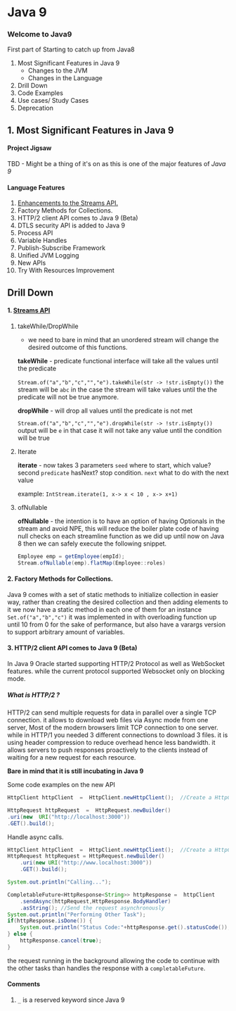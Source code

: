 # Java 9 
### Welcome to Java9
First part of Starting to catch up from Java8

1. Most Significant Features in Java 9
    * Changes to the JVM
    * Changes in the Language
2. Drill Down
3. Code Examples
4. Use cases/ Study Cases
5. Deprecation 

## 1. Most Significant Features in Java 9
#### Project Jigsaw
TBD - Might be a thing of it's on as this is one of the major features of *Java 9*

#### Language Features
1. [Enhancements to the Streams API.](#stream-api)
2. Factory Methods for Collections.
3. HTTP/2 client API comes to Java 9 (Beta)
4. DTLS security API is added to Java 9
5. Process API
6. Variable Handles
7. Publish-Subscribe Framework
8. Unified JVM Logging
9. New APIs
10. Try With Resources Improvement

## Drill Down

#### 1.  [Streams API](#stream-api)
	
  1. takeWhile/DropWhile
		
		* we need to bare in mind that an unordered stream will change the desired outcome of this functions.

		**takeWhile** - predicate functional interface will take all the values until the predicate
	   
	    `Stream.of("a","b","c","","e").takeWhile(str -> !str.isEmpty())`
		the stream will be `abc` in the case the stream will take values until the the predicate will not be true anymore.

		**dropWhile** - will drop all values until  the predicate is not met
		
		`Stream.of("a","b","c","","e").dropWhile(str -> !str.isEmpty())`
		output will be `e` in that case it will not take any value until the condition will be true
2. Iterate

	**iterate**  - now takes 3 parameters `seed` where to start, which value? second `predicate` hasNext? stop condition. `next` what to do with the next value
	
	example: 	`IntStream.iterate(1, x-> x < 10 , x-> x+1)`
3. ofNullable

	**ofNullable** - the intention is to have an option of having Optionals in the stream and avoid NPE, this will reduce the boiler plate code of having null checks on each streamline function as we did up until now on Java 8 then we can safely execute the following snippet. 

	```java
	Employee emp = getEmployee(empId);  
	Stream.ofNullable(emp).flatMap(Employee::roles)
	 ```

#### 2. Factory Methods for Collections.

  Java 9 comes with a set of static methods to initialize collection in easier way, rather than creating the desired collection and then adding elements to it we now have a static method in each one of them for an instance `Set.of("a","b","c")` it was implemented in with overloading function up until 10 from 0 for the sake of performance, but also have a varargs version to support arbitrary amount of variables.

 
 #### 3. HTTP/2 client API comes to Java 9 (Beta)

In Java 9 Oracle started supporting HTTP/2 Protocol as well as WebSocket features. while the current protocol supported Websocket only on blocking mode. 
##### What is HTTP/2 ?

HTTP/2 can send multiple requests for data in parallel over a single TCP connection. it allows to download web files via Async mode from one server, Most of the modern browsers limit TCP connection to one server.  while in HTTP/1 you needed 3 different  connections to download 3 files. it is using header compression to reduce overhead hence less bandwidth.  it allows servers to push responses proactively to the clients instead of waiting for a new request for each resource. 

**Bare in mind that it is still incubating in Java 9** 

Some code examples on the new API 

```java
HttpClient httpClient  =  HttpClient.newHttpClient();  //Create a HttpClient

HttpRequest httpRequest  =  HttpRequest.newBuilder()
.uri(new  URI("http://localhost:3000"))
.GET().build();
```
Handle async calls.
```java
HttpClient httpClient  =  HttpClient.newHttpClient();  //Create a HttpClient
HttpRequest httpRequest = HttpRequest.newBuilder()
	.uri(new URI("http://www.localhost:3000"))
	.GET().build();

System.out.println("Calling...");

CompletableFuture<HttpResponse<String>> httpResponse =  httpClient
	.sendAsync(httpRequest,HttpResponse.BodyHandler)
	.asString(); //Send the request asynchronously
System.out.println("Performing Other Task");
if(httpResponse.isDone()) {
	System.out.println("Status Code:"+httpResponse.get().statusCode());
} else {
	httpResponse.cancel(true);
}
```
the request running in the background allowing the code to continue with the other tasks than handles the response with a `completableFuture`.

#### Comments
1. `_` is a reserved keyword since Java 9
<!--stackedit_data:
eyJoaXN0b3J5IjpbLTEwMzg2NTM0NDYsODU2ODYwMzgwLC0xMz
EyNjUzODM4LC0xMjkxODI2NDUwLC01MTg4OTA3MDgsLTE2NjAz
ODcxOTIsLTEyNzA3MTA4MzIsLTc2ODE1MDM4NywtOTQwMjA5Mz
E5LC01Nzk2MTc4MDIsLTg4NDM4MzQyMCwtOTg5OTI5ODJdfQ==

-->